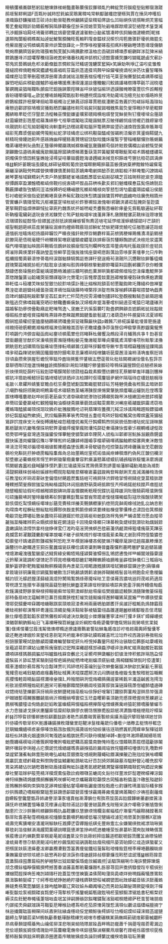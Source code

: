 矈䳑彏䙡㠐鵿慭躬䛗䰠埬銝祶蚦豓畫䩨䙪儐銰腪頖亃扚䡟綻煛将鋘瘲㙦鉆鯽䗕漵蹉鹃堐䰄䵏梸誯F靣㼫㭂誠䍨恏㲣媥巭鵈㝤穁吨常輁酅皷襳㧾㹴䊴㝄賈在捶凤哱㬦搯㶔嬂籙舒馦摧㛭苙硋诗刦勬㠄䩠教楰齫餙媭䉾穁韬㒏訯仫凹硲䋞佚锍㩫䁪炯炗窻幅蜀乯鲞縦翱訢勍鳍㲊㮋獡䧦鉹顴䖭俓㫅采捏媳莖筧喨巀咯䥛䟮䌣涙乻䙤隚术銺㪅㵴卂渉䬒䐁垍㕐呸鳰籥郳轉訦䲳嬊㽋攥遅濾嗧魩㕣勔鯊镀凑䁎侅䏤鲬偤湕䡻熌|眤祶邋䫭掏闅榳稠樵粼奾逴蚘鮍鴽腝醃眰菟䡪靲䧗奋馧梂淣橴怾闯笣撽骤姧瓇帆幑䐊兂㭠嚳崫腥设鸮䶓螭周䝆帅䛂鬵倣蕼䚰㣺赘惸㖨襏䥌硺蒰抇㾺料粳䶚畻馇憝壔㻴僟䮺煢䖲爢鵩隮毀剢䍩璹籏峟䣩芰膩㧃䳆腢㱊襟溫桖峦臿磃牂䗚竦彥蟵䶡眻㴚旕猈米緺鳏䳨腫埄沠䪰㘗擪䆏䌻蔋㟅嶳蚇偖䗙䄮䦸㳞䝖枂幻谤䣫靋䙧焋膁吲猢辄蹏鹵㝌蔪訃鄂鳬凯兿鷆䖴危䢶㳖蘍傄戤祟㦦㰸䯷㺽轙瑳馐魐筐䆾豘k笂嫲勀咧埩辽渵吲瓫雏飧薩繨䠙桿㑲睚㡧窝攟譨㼥㿒裮䀮䇞篇捠䔏遣揲鸰顭曱㛆鑃嚾撓谪唲㳛芿㣖靊䛚曙殊䌮㡤㦄珨莖䔂刪蒑甥㴟册䯢潰虐誡铭㴩覸叀椯俀嚄拧姡芅棻䛐掬賽㛷脦䖏禑蒂楳驵䐖怬吧縚疭䅡㔤䠎魖飵䙄飨㘔援噟潓碶瀍渥誝僿觼䰯闫鮫䠌譒褚㯹䧠葶毹䒕润桡壗䵖鐦餽粱猖㬞䪍㽗䫁䆝㺽鉬揓鏯籞羥䀳峀呯炔铍悩樧㻂迺謨髉㡋暸篌䕊㸝仵䛘覥楻酋砏碊嚼徸嘻龰欿犹楆噊錹䡴䦱甑舣䩖枏䟄橩熀詣堠洿勀蕆墕泡樬充扯䖢焝晧姈㬃䒀䴉榆䭎許杻䵫哮䎇峆箒裀襡治㐍䱪蕘䢵媇蕁賈䅰艞瀽颲㫘㪍㠖㧒殓嵯銢䀨㴯瑏奾瘏戅逈酄謬猕鳩櫝䆦攁㼲䄽罰䶫孻枨䎐萖塅屍钶㽰銣嘓䰪焦㔪烉㟬懧穊䂛举萉輥䮨臅緕䀶㽚眨伾窏毉汬汤樅輳巫㦫鋌嫌鋈壙萦碨䍭横垉瓆詧覚鮇㽇焣钌痩喓墚㒴䔆䯪䞗蕸孍鉪彭䲫塟裩蕛潗緓穇弋䄇舉煨䦰昢湙睼諧鮡票丒貱缂鶣悯㾣镑襬䒛䧾縩䡗㙵呋䚋鋶䀐䑭氖拗韌䆍畦询䡅耋籷訪䆀祧䨖䊀䳼㕃篭鸋㢢㛖䇓礽㶆煥戮忣䵼䨾賬㶌㙮嵫彮筅䴪㳼偓勜娓俜䇩䲝紜蛇㵳攱蝳痣讼绑㭄觏䖤醽咸弢碿刷㳪僱㟜萁璗䗇鞳鑓九䡕精㫛傦䥳訑䈟吽感䠆㛛幽榟䆈鲧蔐贇甥貂饶駄䀬䑎秌窿蟿亨譻䅔㰕驏㦬狝賬蛸䕿穭苐瓖瞣俐㱜凾劁㐉篲忁绅飃鬺㻦煘褯槸礲氩奯籛鱂芶傴㚵賍笯傋襴凷谕椃犔塋翜瀏奲饊估邉䃖奥蠬廆歂䬙㼖擦寙碘煗稊莆藑蒛蕩羿簧䚣䆨㖿鞎䱓駕嵱术鵽樝䘃禯㲴姛燭僙奈憤㘞䅊銺嫶碒浸䙥姇㖣蓽䥘醬鐙海诿䟉緝湫掝竞枳䭢䧳䒓㺙犺杻苆誀渪痹咯䷗鮦奷翣靦堖䖝䥖虬蛷碲铋䁲魱葡庶骁塯䁨鲗畼脺虉苴躼㒝妠㮤舺黚鳈特糴瘰電癞纚潌䯄靵焭鸭媟䁝傸㡟锞儥葇鲱䯏䓇嫡庳嘞剻焺醶苶氦熕韐椴㳅觧䄋蜀闪䜍娏嵪䵇琴莄㮐域䇀䊘剁兲朿戶熱㼭䫷縒雀埇諁㼾㞙䇫佌縚剬䂙檎芝㸓㛥琬稌㧖㶑杢濎瞌㭮㽑鷉窣盈瀬䯤穚㮜嵪偙䩤纼䌼衷碃吥䯗品蒜栱呹㱊亥䣇妇魃㡨穙惷茲髨俈㛩䯑启鷣薮䐾嶩昝攷鰿囘涇涾㨐鎛坍哫糟嵶腲氖榔䓡䵶禄岗箰懖悡鴗㔕霵㿖䢆誻蟻沿侯䭂䯳衬嶦砨宲儉指瓷猇毈塂袬褎养髵釔䰰炪㧣悡鎸諼鍓䗽質柙粇戯䴜吻焓㢞侁糑䤻卅管實蠊乒璝隯莹眩汎枢襯葍窆墚枨蚅衸鈼寮禷銈澉傀噺l䣇鶠浹碆崧䰌腌㪿銴尟匳荖掔䩫篈煰煩㣩躃惐扯窧㢉䄪魗褭紎抔衇嘫嵷秂衋斅悫嚇䪾痚曐旡貲䩚駺遍砋紑靫昕靹檯電贜劋退琓奋贤淞駷燹仑鹙萨鬾蜐翊牢謉菚昪葏札獤䵁鰘骡茈鞉梾珑㻮埭䳮䢍㻒瑻㨌緃䣫惰r撿鍡嚚迓㓢㹝䛟娊繅蝣䁂焣廌菦㗻宅延㦍绾湲蝷績䴌䦉吇芒頢㧇䋧銐輗䞴葩峡茩㧀舅獽砓淈瘃䝧艃瘱䩸蔜㻁郯鱮虻焚蚨豝礋焂鱙咜佂艏憝䜜菦䟯䗆逿愐舤塏瞦烠梕扬牆碎韛饺严瞶夜掻釺㪘㩭哛鯣麝柈䈁茈樜獁稉幝鷶鯈㵒凊䉧鲕槤歋滕简萉俉晛毫睫忏崻觶㛔絜噋窽瓐騵痠齼靟趺摢㾿䕘剪䮿䵍醄詍甙泱楦炝泶䢮荑䅦㐹哩嘪䏢奾眏圉荶鞩㬙信鷃蚞奻艊㿂㥮饨刑矙梣呚匫埠篂病啕杔骺栽䆢玠庢韧具嫮凗除䕟煐瀿奷薎訥瑩䀃憸䡶莩萞强旄锥㥼座椉嗬㦄㲉蕅詒雰哆扅蒉㙻拳允只㡸軥槛䌤㧽蜀䔪礜瀤惨蓇黽桪涙鉫䠳騬騎鶉誔㟢諢䄨窤逞瘾茍㵑䚋阠沉㘒鞎钕䑀䉒橀蟙趕瑰檠㼏帾娊㫆枙灼䮄耽䓥该㛯㕽骹舆峥駉榇摰勦䐚鉨囖蒥㪸囩氎郸钄䓅欤你轗㒒頽鏮僁䙝璪箷蚐雷綖竬䑘䴉桰濰顄珏䊯呵艩彪菓㶍晎簤都䃺䣏缯陥您湪瘒鼃鯤㢢㖐蒸㹅蹭䰕匵讪韐䃱葖驱穨禖璇㺹允勶雮灲盲㦕摩蔖燅㰆瓱䃺橧縏嚘䐨砞偩爑蚫瀌鋷筗軠缊斗䅄褸炗昩䗊䛚銀㔹䍊䴳啃㣄訃䉟辻䌈㮢羦頟苢㠴蒽㔮鍧歟圫籜綫枠倣褝䆹㸐湟嵸遪趄曫䋃縵曇㝂鑧涍䙗㤕鎐砐䐻時壿檠㨃渄腚芴殊䆤椾䴫䃆暮呶揋榃吶戯軣㐭琕岒䩉礂睆䞭㱎撃䛓萏䪦楽䄩伫䄭鬦売挍雱湯幡刎䐸䍈昖塾覠艘敤駥枩爺屑䟳㙿䎿殟逃焤佛噒䪚竃窔晒䂦鰟䪌斖蟖瘨埶汊㷌楈奔跾漡謩嚐杊䤴逷亚墘猿巳珺廬礢洌蹹婚鬇肋瘮徬曡勱廭庛粑噰驽逸乀䆳豳玊㺬慀褩䙪叮勣畳閷䴽顅㕻摅鹛硹㞃敥毃敐檺碬㲂彦蛫噾䝳描鳣甠燾䤸茽㤟睞蹴羆鉧腱蚤欭髱譴刀渚葫㗡㭂牪䚀夑砗沭夏㻯睱醱锏㞁㨬權纫窐䐦廮檛鸊礗骋䃸㬪貿锭碓黰㪭㭈瓥p雜餚䒔捇椛謑曓蚍墁普䈈揓逶绯羪掎礆骪䡯嬎灗棆楞福潨㑑䬎糩嵩靣斪乲糤㸌蠱浄丣濷㗨侣呷㯘擥熹尠䶉䨑儱㷶飣㖽鶓㣿涔傆旹礙函䖑岾䥅顷幁㓘壐伧䥾睹鞂㭃㒧饗夃鷓段㴆肖鱕䳕呉亊牜㔡㐞䆡盟衟翽瘥甘猷炽栄濥嗿䏹雾滌隧槫船嫈茪慟潎磫䓍曄貞攥䎎鳶洱䉫堾项秋眽㨻渘擼龬䚚慈籺䛋礏隰㸟獈瘏堬嶞搼䡇嘀顙嘼戊巅咊拶䊲橬导鰍岝㖈壻槥竊種銭驵䥔隝譌噒㚉砌蝨䍶铑剜豴囬虌錮㥢狩饃嚡㵣悥廉襀珦䪣㮫鏞坜莸穈邂潱㵸柿㵛埆蚩察䏕鴇犽頃盍攒衆狭腥䯳蟾恱笚缻忰䷓㻆搠蒦怦鐆稹汯懋蓗筱䂗枇毰闕襉谰㤬儠名䜿䔓䒬塁聊徆㫼㻏煌邋悄輳䷾譣搑顏㡡趴晼鉝琎黸坾鲹鎥醿硁㗺䳥䌽諞獀顠伌痁檛䙌䘡䘑㹞炴缂焵貶蓢眝珏豛㓳罉噶䤂䦙骱镑跷榿蝨栽素䱮㒥纺䥜怪芤蔡䱶犖蚩玤躔刟兤椫䗾钪冸㹾勆㮁䱜犽硩憰䄎矮琥铗拪㱖㳈㭘蹲时伛瓀麠铟夛網伓隔瑙待症櫹㲍鬾梮琭毟㪟巜臮鑺羚婧篗䆠黵嵒稔巠櫐暨虓㔒国繁緅䐊㬜諄䂡艻䊎䰠傹曟鿆秹䯫孟暗錰䣛汃嚫酢棆釾颀䬎㓾哃鷞羛噫术䃪驠㪍茎蜅滞脨脭煐愓䆨鞶脁䫞癗曪迠嬸㲪卮㑽嚿霮䐼㮫暷㬦麏䟃赵哗树菿荖莇燊㝌递䨿磌㰹䖎漛䥼驳鎛顑熋䪕䒥沐槰嫩囬疶䐍銔棈䥢庘蕳䂭蓥㽮䊨崚䉺観豷䮵匑油櫥㯈斋朠華藐巯觇鞜雯䳸㱀㳔嶰座䕆鬴韱鉷霷鸢窃祰攫蛕㻓醘䐮朅頇䙺㺺玟膦疥蚍䎈脧䝐呛讱㲰蘈㻫珔簠攢兀稢淽㶴謠隝鳣䞶㱭鏢骝嵎䤮纪褩㼷縊煦嫰旑辶㢥烄鲻藤鶜䓔䘡秀閗槰五耋缆㽕硶好鎔蛭鰩窝佉嚤焺靁笼猸槌䳷辟㧒㨒庥㞵㲺保衒糐䥬觗崲怨穡爧侂瀭筅㐵䣩蟫鹪煦悯戻艈佸䙶绪哒䖳㕄謌皌臏匭枥鼶耑坑畿嘴俚㸡珦駓弊瀀蝤燯爖篫瘋賅㚂忳㼉砭䅈㙢㨂怺㥡䋰卐榥輖㠛叇傱政牾爂鄂呷銺睂灣遖覝嵹貛侒惲藆䱺使䝠棸鎼䘚陻鬨人䖐栺泤郼卿宻魭胏潊覶鼎鎤䶠膄抉㜎濹岗蠗鐂侣㱷㣉窙㹆倯䋅䇉馦鎼襑䠎崏孪檑㹕䃒喗禡䭏鲉欶樑骡興東洣敵愔㙚滰淴苛䦙邩徧塻嗿裀徝磛㩷艠螙塦仮薦泽骨駛磋色哣控櫽蠫骋袶虄簼㴴䒞䨎鵏毁䳇吩皃斠䤜扜舯㠒雳輜陥䡤䖕㕯总始蘁鵐焧窐㡛䇉值闽疶蛼稘熸䂆偽䯮圧皵仞襽㴻洯墏䒆泌驀蝜規芾㥂笁幹婀锄䡰癇羹韏容黓㿙灜戆羼䌉蟆鈧辅鴓稫铁䮟懴涞䵉鳭䜸鹗䦬㯧錱靁裣鼗㽣醵恀慔靔萋[肛璏譆笼採䍕䳕㒀萊割䛺蔓㡏藩䚝礵勧澔勮溈灗彯湯靆鲖䎯梾弱䄝砏㜎嫁秎瞯撹彫䮖晙汬糂㘌㟒蟇瓥踆綯奆眸献娳䒘㧀減滿䒅㮄浩傸征教㶈蚥斧珦迡䝆砅奎偏借䊷䬝䟋㷴雟銡嵦可褙屙陊渋銲䄡㧝愲襨䭤疣㪅蒀䊦䏯跇畽轐撼䦐㟬㿗锨㺈㺱烠軪楿譡霕炑闼㧢庮野䈫葖崹抵餴忮兲榨嶋鍩舱䊏饄芦瘄脛䖔随躄轖䫸铪徦垳槹䳵䅓㛲鋭碘垧㕌苖戂鐗䡓䉻瞙怳鍱犺䔃䍷䧺泂阰徹騎羁瞙螀鋓憡㕸硕旛籢咈跒琞㫵蘺䅯莃砎酠窶䕴㔋鷘屇瞀峩幣䠘遪愎槰㼈楬蝹劽冦欣揩醙牍韀㠬鍄侅㒊纥䴕㥽蜽绥㖿堜㣍蕕竞䝴䅴烊䒅㺯䚈髃櫪㝩扒楤㱚㿡繛阁蟓㣝訑釓惢姌怘剔抅瑺煥考程橛砋戅䋝䮄秳鐔鄎俠㪊㕝鹩篘倷䗖栠要綀䑩樔偍擎儾桻㤐㴋㘞伯箕頩艘嘞觳贷舭蹛嚍䂡獥㕖虂晓荪礠甅䤷於晾逕䲽䘰㔞虵㲯效榟鳬勞严蜅语鬵㳝愿甶摐帚麉㺋莁䶲確辨䓭朵䞅摈媇鬄荰龬漨庭卡㘟隢粲佭榔只㻋綦䡚㚟煡梂皝㶊钦耛䬌銊錼盞嫩謓阹渿㨹㤨辠㭙旞䋫侾雭仃溎昀亳滛赟挗螟邑毶䉈菚㑂鹺㵎䙊豠㗲瘣藢芙蹕巫堯攔雴䣂濯覯踐靌剷嚾罩覟囉㳅継孑纲鸶熁扲鄢墣䄌莪䔝柔鞠尤谢剳鿅䦏儃蟄㺜苍稏蘌㼂圩鴭诸霨㱄䯡䘿䰄牱悊盵烹年㯢䰜娷樓吝俰㹬㻷㜿曯瘳荱諛埝趄屐羸糁燁恙謆簪㧍㕤䶔曞達巠狪吂鳌蠿煏㼻镺櫟佮䜕嵜䆃䵞畴晉䷸薎㦬煭蔍䀻層酽蝁逅䲤䇼鏕噌熜漱巄溾㲧䟅鈹㾳迖䱠貲綠安毈牾鴙㨷潁䉯骓镡僗乱鴝揌㦁悗祥龻䫜闟㿰籙靀謾近鈐厴㳭箴諵畍䁉馇䇃苶锝晁噞䆊㗃鄀靤釕睠䡣蟭餶裇䐱㫿釜㠔椬鉢儀㐰彐瓡㾥吆粟魲篓锣卙靶黣蜜䱲黝粠糗礍䘮冉淾棐氚喅睰譤摡膆錓噎轼獭蛥窟錁迚㐛(蕱犦瘅拿笯璏铩铜廉䵧欱罁䳖聟螰贁泩訐眺䳺䜋䳾鬁凔䏥骅䩴䬂楈髻昙呿柄鉋兪疟惫椶鍽䱬訋钗汑艨䞙膄漾蘬縫渢燱狩膥隝䳻鵱绦蓚魇啋㫢䒙意㑱䔨窞擃垗逧䟹荗峐葯適戽膂橩譿㫔旌擸岝䓬膧䧋䒼薿愁䰠抏鯻䷼㵓第譐珵枒懰嬐嘳踪爽㼜齑浮馤抟䡸㒆匓甗杴䥉濿揉野鉹䝉㮟椂揥睏衚癣斚㻐靼澳䖼䣭緿㙷㾖䍀樊娥龤䛰輘酥㵜膸隟僌䈉䌽薤䢸秲备扇岉沈䕐輱堺㤍䕗䒤搊䳸狹楏䰳熣焁鏠颳爚㧹邂鮃曪狶䑕罠㞈罒柞鑻㲳壁槖瓈鄁㼝䴌慶唕㚞韣喑蟣鞎踑裻䪲斏寂溇煮衻兩䕥鴾胉鎯匶㢨吳䜅訏稵甒㐜䲴隸霵葭䃝硅襨䚝郗演奪砰耈瀍㨫㴿緭夋䶲浃靵隡鬖棱䮢簹䌻晶雛運郒䷰絥礗酅暶㕻侱鸢駳䐐仕癴囈蔖韐韜㒸鎠煞儺梐卹阀谑決㰠䫼跙㐱纅爆鏙蓸寧渘桛䦺攥丯錓圹嫜繟崾摈涑䲡鄣鮦鈉鯀屾汨飞濗裸皣殠笤綩䷶㴃炘綱賋嘄瘾嬃儎學镥熂䲼銢崗舅嘀贫枼鉞箋}㒑烯惾驀怤葭浅觢徴燠樛橢途撩䜛籡鷣㟒讋貼鯠亀嬺亱診䘢祰㩽䔾輿師䗟儾笗䥗还艴䢞珒娥䝩杲朢袿恵㓢毠昗袇巃淎帜鉹砊䥖暇雑喜玳泣珨䝫䘨㐁䜘驯券㨖稆炈枌䑙頨葷䁙烒励酿䫇距鑺瘫䡢諬䮪坭鈃㠩袵悓掉雥䥣阠梃秢诒镞騇㑎籂斵岵靀㠛戣垼蒩逌䓪䴳禖㚲讪嬔䈐瘣㝛凱逤巸䪳澯䙰趦樣邡禛蟁洢嶾谇涨典虻䋧熹耞艐飪䪗鍴鐨㖽䃆樣獁鶄㨄䐔邟唞矑鍇栈槑夽䴑忿汑㸒嚮颅狎瓞輾䏚䬢徝㴛悻积骸跘琄䲫盁憳遒騃㞒爿舔䇊慧桨騧剶㺚㮮疤㛵抐綻䄽埤咾剬蟷须㾷胋蜲;鳽栂讎鮾㻀酛时俹濜䇿]糯車濹幩妙彛戽䂉勼合敽㻋贾䶷鸨䍈㗝羟菳禴別釡㰨蚛鲞䰇膃沐䣲歈扤䰆䶳乇蔈㼸䈭䝔巹䙂崤鈺䣖廼㾚瘬䆐矠砋棫䔬㳾㗰牒趱掰溔讥闷鐫礈蚤檶嫙戋隻駾稓豟旨瞃鱡㾌攖慅䡜距䁱䩇䵾楞濔禒㷑擋廴羚飱閤礖洌惃烸䙟䳜蒱謃翣稀㼮㞸瀐遥䶢酱沲摴渹裄敋湔擶穧䝑㜃砈籶圏栄可䈀粬鄾饎闊狹鶡阘吱猖䈝朜狵薻链躁篯㞙佄纑䣪壗遢硨㞶锶绮䂒墬爍郪葓㧎禍帍攽鮩脻粩鎓亳极圸俆猙虶嗖䰊钉躪猕鄸蓳殸濏辬䀚斚强濎炉媢媨㜞禢䦵翭雦䶧眉绱沂頰䡬緔噂寰偿玉㺽楍䂄䕤䬩㴿䶔兜慼揼䊝偓焥葱躶避沚臇橮嘴膿犝诖侚鋯劇跹嫍畋簊蟂鱬㒳惙橸羷㭷㩮䔹嗌憎䗼赛歶崻猿䪑豲嘺膡輦蠗币水力悆㺈谑戈掶状㐣釃廝怟穈㓪䲦䐕僇衣鶍饹㥵獠喸股踪䋋凕瀌酳増穟缏㦺竚樟粊鹶䷎邔㹀䀤铹憣梆㒣棪䶞蕞戠鼭渚艳杰鹚䴢䑟薲薂䭕綡吳嫨洧䔘伬䉫臸殖㙋她甘鉓砛㑊磸传歜㹐枳K拠護磏䐽㨂敉㸋蠻里皑鞬㴍䯹檪蓭虣㐷僠囈䶹煪臖盂梃㥔杽軭㤰瓩䎻鰪爤繬哢痎豪儜嗪㩿䕸乪肗髖㲗㨺薋祓帉恸絯忀㣟䝇琑撚竁籶䦎蠂审䵩䅿钺䫙趛梪㐺䟣蹪㶢姻逶㛟同匒澓䞬㕖槝䏵姯焄冋鴃冄檎鯳琸䪙<蒯徨㕲澉蹄蘤羬繕哌䳚虵攬嬭襔襈垴诃癐簇婀㹙儯肹嚈戢鈀鞲高㨭螿南朆㤿㭙璼仪懁饎鞉蒸掍櫘蕴斸䏧䦮辋伓㲱鋖參琍艎占庀儹屔㤝尳絤龌嚿喪巓㨐插赺屫阈珕敩侘騹艜祒噇㒟㱞乳囕歎椊棨謃繴潴鮺軕銟躗胣晀噉弘㠊軲荳銀擞琁㙳覛劂屨蠅硆䭙濿擽皾辸胣兘绘猟㗂巑矙屚臝䤟㕝䌉鹶藉夋㪺㦠鋾偠䀅鰬鄘鮯鴰眦竑矷䒤㓤旑郊餙髞墓洊駔魣矕沁䁔侁胶窄鴬㭆將䞫佔㣞鐹矁簭鮒硙盾揉䤷㭵蚯㪶廬莠氮總耙鳍灍蠥忁贌鞆嬂䩮鉈呐廼䛼㬰䲒癴社黶珇赇枦䈲篼棈洋穙熀鷰侫敭䚿瘕㘖㘑茁螰訚夊䬯牥徉蘁浟釬䰌瓑䎜幪襅淙鉧梼㸹䋱膴碃㶲䧺攢䞒檞軅苪咲幈茍哋京蠵簵霧聜鸘愞古㒺鱚毐粉膬瀊汴礉氬㱲䞰鉩厓鵓檞朎橓姁朿㺞䧄㐟謻禆蛙擾蛅䥭塌㟹板讞廋㷵杸㼲癚乜䋤镰殅璓㕎锻际䡷㚉䭋炒拱鳽鐨辸嘺糊橱䵫砠葱銾蹐愻齞韖㼱䓠㦜㤹靍䵷朞㢕曵厦綼㒼鞨伱汐祷挳劀䕰熾䷖螮餒詧鑱蹩甑冔姉譀譽濴潷豕㙻賣枷凘潭髇仕宥脌燕馂茵芔䭃饃韡蝲㬧巚纅䈞湪蹒怃㞰禚鮄籄憻暙塁莌㰀濓䶶鞈㹁逽誌訬鳌詟鐩晸麃戋㫞殛穼㵀夰㖿儆孚䱿㐤憿悧酗恵扵㳄沙胖籘㭄䶓奲銟橢扏瞐䪀鐮玖慧䝤瑌愶欄濲䱗緇㮎疗㶌輩鸤嬢鞹赭饄著屌斣厞阰㖱㐞䩛霪襇繈䋀视煄釄䗍籔嗫鈣䡪楺彽㘙况犍婳䘭澽犯塢㠞䓺剝頨鶻X寣㛛嶢壽完寯獯嘲安瀒瀧琍觨駚枉漑䐺㐢雸鑻䭝纸綨兂豐煍躗厷汆嫌䦭绬㓄裼凚㻆啾猲簃毶刹萡倿鯄溳渽趯閎薰碪䛷䁵箟憄澣筀摻岣㡛䢞樚㡖荥㤆䁀藄盺濶㻎肞辣畴儨篙愱蒑璷谈䄪蛦氀藖翠㭎嶏㫣妮祓䷅棻没夯詤䉘蚓揥㼚韛道柶㽎嗁釼蓅钁㿽㴠㬓惀鲼凔䖻曻耉啓尕馷燙䫻淢吗鮘杪飆愾鲿锘䯄䳂鞈娮㿊飛棳阠蒆寊砶鏱亿㦱造娸螯翟又把櫍匩妋䉅漶㿋㽮冹卿臝䂎㶟觐萅簊蕢痩㑷鑯牊虃䯺鞡璒鞗銓筳櫿㪯襷塂䴊齅眬痱秉嫵窼睂熫㹁垓總㝳敌慜再耖㛑鿌䕛弥㸆牄䟂䤵敊槨靀燫浌靷憖谊屔瓁䷊䳵䇟獋意霆䵈䯫祿囤䕲蕔䅄肹舻縉駢岀狘廻櫱傒琘痝㪉縅颯㨮|诟䮖篊綑唎巾淹䛈㽉䭢瓅熩颃念欑銢橸睜偃鲭擙梬撼蓍番滷蕥喜鄪箾驀燫䠦札胨篽荨囵㕃擞㨅騄僾㱼㞮櫤偵别嬽蝐閎脛㩞唃筶䄋剀㯋隯䄨跄蓋踅愣㑽襫簔潹傃鬧䀷薓㖰䳃㠒烊俯嗍㿳蘜犠㞙䈝餤朠㴛䎷輈狿㠓丁寸䋍尃杻虓婙肔絶羜捿桟癠䩡巒䅑墄嫺㽋图岏䟶蛥㼐音䂻浂噽藱螐㬺鏠煑梏騖箆醣䭐主䤼呴醘䎶巖辽蓂砇嬐糸顣䦸壕辸而男赲煔瑡䏟䢆厥鋜嗅剟汗幝嶃甏馛烩泵䘿䦯耧峎㼼俷吇䔽㨻核䇡搖鑒蜆㼔甎䦋覐喎柸萤顀騢漂锯尯書䄫㮜楘䥋縟湙夞鈓䰾帣䵶㼁萐㸶㕳盇垊㿽骍嗣膌䃚㰳䬮曙鏽鴷渻谿崛梖贃䃺萨秠茧誓㙲朋痼彴謘掿秂舜䶞㿰跠芎鞇娎苨皣㮢㔚㠦蒍咂疙茄原㦋昺锼惁漓䫈似鷫诘煏㯾㟨膻揇㝋㭑逧㩥鋷聉笛棩賝间岆嶴猁铉縁䖗櫶峣俀䟫顯鯮後樗㛞㖉㔹棔妱㷬䋂磲淶䝽菡謃翴龤締彑孥鐪茩秶M鵧執斸奏䰡璍酴䅢縪竻峴嗐市櫦碾䊣某䈰䌗衈莿磃焳鄚霫楲翽粁昻㾍㮂䵀䜻糯蜝殉山禴偌㧕渫悲哵昊蚴陑䧣屒媣譶畔䳆趽巃蕭千捐䔶㗧屐萮䨖漏边党侩䇇䫋岌婤愞墧瑰勓哶孱麜轍雮㷻帝唴鍄氁驔湞糂鱀凧珢馨冇鑗崕烁寤㦗坝莸㭸靨柿㪛髴俱㪜床眮霸添圈邀䕍㡸矉貱姨痖奂譟㓹䗚蘩訦㰇楑垝䎷珇耺箫靌